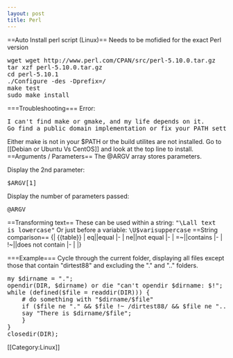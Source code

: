 ```yaml
---
layout: post 
title: Perl
---
```


==Auto Install perl script (Linux)==
Needs to be mofidied for the exact Perl version
<pre>
wget wget http://www.perl.com/CPAN/src/perl-5.10.0.tar.gz
tar xzf perl-5.10.0.tar.gz
cd perl-5.10.1
./Configure -des -Dprefix=/
make test
sudo make install
</pre>
===Troubleshooting===
Error:
<pre>
I can't find make or gmake, and my life depends on it.
Go find a public domain implementation or fix your PATH setting!
</pre>
Either make is not in your $PATH or the build utilites are not installed. Go to [[Debian or Ubuntu Vs CentOS]] and look at the top line to install.
==Arguments / Parameters==
The @ARGV array stores parameters.

Display the 2nd parameter:<pre>$ARGV[1]</pre>
Display the number of parameters passed:<pre>@ARGV</pre>

==Transforming text==
These can be used within a string: <tt>"\\Lall text is lowercase"</tt> Or just before a variable: <tt>\\U$varisuppercase</tt>
==String comparison==
{| {{table}}
| eq||equal
|-
| ne||not equal
|-
| =~||contains
|-
| !~||does not contain
|-
| 
|}

===Example===
Cycle through the current folder, displaying all files except those that contain "dirtest88" and excluding the "." and ".." folders.
<pre>
my $dirname = ".";
opendir(DIR, $dirname) or die "can't opendir $dirname: $!";
while (defined($file = readdir(DIR))) {
    # do something with "$dirname/$file"
    if ($file ne "." && $file !~ /dirtest88/ && $file ne "..") {
    say "There is $dirname/$file";
    }
}
closedir(DIR);
</pre>
[[Category:Linux]]
